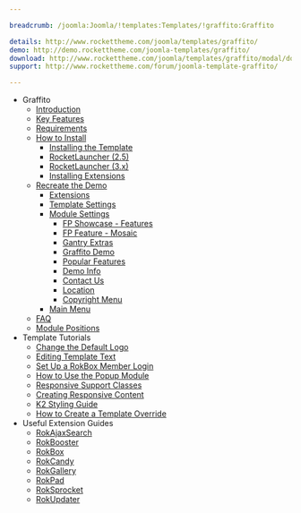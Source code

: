 ```yaml
---

breadcrumb: /joomla:Joomla/!templates:Templates/!graffito:Graffito

details: http://www.rockettheme.com/joomla/templates/graffito/
demo: http://demo.rockettheme.com/joomla-templates/graffito/
download: http://www.rockettheme.com/joomla/templates/graffito/modal/downloads
support: http://www.rockettheme.com/forum/joomla-template-graffito/

---
```


* Graffito
    * [Introduction]()
    * [Key Features](INDEX.md#key-features)
    * [Requirements](INDEX.md#requirements)
    * [How to Install](../../platform/templates.md#how-to-install)
        * [Installing the Template](../../platform/templates.md#how-to-install-a-joomla-template)
        * [RocketLauncher (2.5)](../../platform/install_joomla_25.md)
        * [RocketLauncher (3.x)](../../platform/install_joomla_3x.md)
        * [Installing Extensions](../../platform/extensions.md#how-to-install-an-extension)
    * [Recreate the Demo](demo.md)
        * [Extensions](demo.md#recommended-extensions)
        * [Template Settings](demo_override.md)
        * [Module Settings](demo.md#module-settings)
            * [FP Showcase - Features](demo_module_1.md)
            * [FP Feature - Mosaic](demo_module_2.md)
            * [Gantry Extras](demo_module_3.md)
            * [Graffito Demo](demo_module_4.md)
            * [Popular Features](demo_module_5.md)
            * [Demo Info](demo_module_6.md)
            * [Contact Us](demo_module_7.md)
            * [Location](demo_module_8.md)
            * [Copyright Menu](demo_module_9.md)
        * [Main Menu](demo.md#menu-settings)
    * [FAQ](faq.md)
    * [Module Positions](positions.md)
* Template Tutorials
    * [Change the Default Logo](../../basic/how_to_edit_the_logo.md)
    * [Editing Template Text](../../basic/how_to_edit_template_text.md)
    * [Set Up a RokBox Member Login](../../basic/how_to_set_up_a_rokbox_member_login.md)
    * [How to Use the Popup Module](../../basic/how_to_use_popup_module.md)
    * [Responsive Support Classes](../../basic/responsive_support_classes.md)
    * [Creating Responsive Content](../../basic/creating_responsive_content.md)
    * [K2 Styling Guide](../../basic/k2_styling_guide.md)
    * [How to Create a Template Override](../../basic/how_to_create_a_template_override.md)
* Useful Extension Guides
    * [RokAjaxSearch](../../extensions/rokajaxsearch/)
    * [RokBooster](../../extensions/rokbooster/)
    * [RokBox](../../extensions/rokbox/)
    * [RokCandy](../../extensions/rokcandy)
    * [RokGallery](../../extensions/rokgallery/)
    * [RokPad](../../extensions/rokpad/)
    * [RokSprocket](../../extensions/roksprocket/)
    * [RokUpdater](../../extensions/rokupdater/)